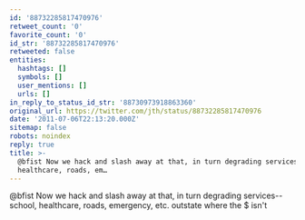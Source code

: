 ```yaml
---
id: '88732285817470976'
retweet_count: '0'
favorite_count: '0'
id_str: '88732285817470976'
retweeted: false
entities:
  hashtags: []
  symbols: []
  user_mentions: []
  urls: []
in_reply_to_status_id_str: '88730973918863360'
original_url: https://twitter.com/jth/status/88732285817470976
date: '2011-07-06T22:13:20.000Z'
sitemap: false
robots: noindex
reply: true
title: >-
  @bfist Now we hack and slash away at that, in turn degrading services--school,
  healthcare, roads, em…
---
```


@bfist Now we hack and slash away at that, in turn degrading services--school, healthcare, roads, emergency, etc. outstate where the $ isn't